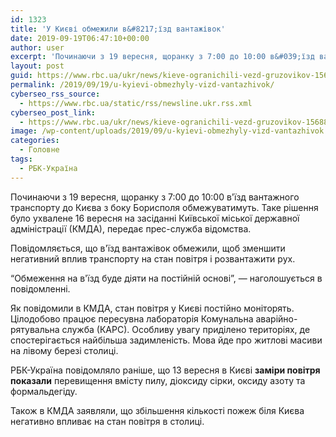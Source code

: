 ```yaml
---
id: 1323
title: 'У Києві обмежили в&#8217;їзд вантажівок'
date: 2019-09-19T06:47:10+00:00
author: user
excerpt: 'Починаючи з 19 вересня, щоранку з 7:00 до 10:00 в&#039;їзд вантажного транспорту до Києва з боку Борисполя обмежуватимуть. Таке рішення було...'
layout: post
guid: https://www.rbc.ua/ukr/news/kieve-ogranichili-vezd-gruzovikov-1568874581.html
permalink: /2019/09/19/u-kyievi-obmezhyly-vizd-vantazhivok/
cyberseo_rss_source:
  - https://www.rbc.ua/static/rss/newsline.ukr.rss.xml
cyberseo_post_link:
  - https://www.rbc.ua/ukr/news/kieve-ogranichili-vezd-gruzovikov-1568874581.html
image: /wp-content/uploads/2019/09/u-kyievi-obmezhyly-vizd-vantazhivok.jpg
categories:
  - Головне
tags:
  - РБК-Україна
---
```

Починаючи з 19 вересня, щоранку з 7:00 до 10:00 в'їзд вантажного транспорту до Києва з боку Борисполя обмежуватимуть. Таке рішення було ухвалене 16 вересня на засіданні Київської міської державної адміністрації (КМДА), передає прес-служба відомства.

Повідомляється, що в'їзд вантажівок обмежили, щоб зменшити негативний вплив транспорту на стан повітря і розвантажити рух.

&#8220;Обмеження на в'їзд буде діяти на постійній основі&#8221;, — наголошується в повідомленні.

Як повідомили в КМДА, стан повітря у Києві постійно моніторять. Цілодобово працює пересувна лабораторія Комунальна аварійно-рятувальна служба (КАРС). Особливу увагу приділено територіях, де спостерігається найбільша задимленість. Мова йде про житлові масиви на лівому березі столиці.

РБК-Україна повідомляло раніше, що 13 вересня в Києві **заміри повітря показали** перевищення вмісту пилу, діоксиду сірки, оксиду азоту та формальдегіду.

Також в КМДА заявляли, що збільшення кількості пожеж біля Києва негативно впливає на стан повітря в столиці.</p>
